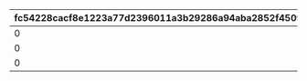 |fc54228cacf8e1223a77d2396011a3b29286a94aba2852f4509497afd3bab93f|2a5d60615c80d23fdc2273b0d9df10a56042aae9d385cbe0ca2144ff28f7ede7|921334cd129ee06d1653d4ebc768531909e4f22a1171be09a9991f02ac9659d1|a50f1754a12114a9db10809f08c87988eb4b235fede50b3251c0212324d6dc27|
| --- | --- | --- | --- |
|0|1.5|0|804100201|
|0|1.5|0|804100211|
|0|1.5|0|804100221|